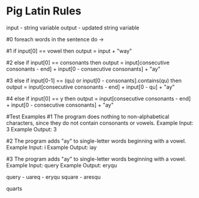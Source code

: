 
# Pig Latin Rules

input - string variable
output - updated string variable

#0 foreach words in the sentence do ->

#1  if input[0] == vowel then output = input + "way"

#2  else if input[0] == consonants then output = input[consecutive consonants - end] + input[0 - consecutive consonants] + "ay"

#3  else if input[0-1] == (qu) or input[0 - consonants].contains(qu) then output = input[consecutive consonants - end] + input[0 - qu] + "ay"

#4 else if input[0] == y then output = input[consecutive consonants - end] + input[0 - consecutive consonants] + "ay"



#Test Examples
#1
The program does nothing to non-alphabetical characters, since they do not contain consonants or vowels.
Example Input: 3
Example Output: 3

#2
The program adds "ay" to single-letter words beginning with a vowel.
Example Input: i
Example Output: iay

#3
The program adds "ay" to single-letter words beginning with a vowel.
Example Input: query
Example Output: eryqu

query  - uareq - eryqu
square - aresqu


quarts
